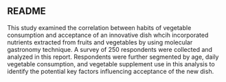 ## README

This study examined the correlation between habits of vegetable consumption and acceptance of an innovative dish whcih incorporated nutrients extracted from fruits and vegetables by using molecular gastronomy technique. A survey of 250 respondents were collected and analyzed in this report. Respondents were further segmented by age, daily vegetable consumption, and vegetable supplement use in this analysis to identify the potential key factors influencing acceptance of the new dish.
